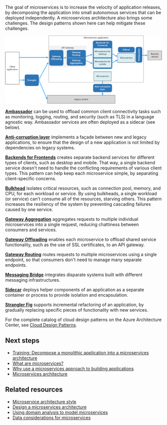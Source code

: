 The goal of microservices is to increase the velocity of application releases, by decomposing the application into small autonomous services that can be deployed independently. A microservices architecture also brings some challenges. The design patterns shown here can help mitigate these challenges.

![Microservices design patterns](../images/microservices-patterns.png)

[**Ambassador**](../../patterns/ambassador.yml) can be used to offload common client connectivity tasks such as monitoring, logging, routing, and security (such as TLS) in a language agnostic way. Ambassador services are often deployed as a sidecar (see below).

[**Anti-corruption layer**](../../patterns/anti-corruption-layer.yml) implements a façade between new and legacy applications, to ensure that the design of a new application is not limited by dependencies on legacy systems.

[**Backends for Frontends**](../../patterns/backends-for-frontends.md) creates separate backend services for different types of clients, such as desktop and mobile. That way, a single backend service doesn't need to handle the conflicting requirements of various client types. This pattern can help keep each microservice simple, by separating client-specific concerns.

[**Bulkhead**](../../patterns/bulkhead.yml) isolates critical resources, such as connection pool, memory, and CPU, for each workload or service. By using bulkheads, a single workload (or service) can't consume all of the resources, starving others. This pattern increases the resiliency of the system by preventing cascading failures caused by one service.

[**Gateway Aggregation**](../../patterns/gateway-aggregation.yml) aggregates requests to multiple individual microservices into a single request, reducing chattiness between consumers and services.

[**Gateway Offloading**](../../patterns/gateway-offloading.yml) enables each microservice to offload shared service functionality, such as the use of SSL certificates, to an API gateway.

[**Gateway Routing**](../../patterns/gateway-routing.yml) routes requests to multiple microservices using a single endpoint, so that consumers don't need to manage many separate endpoints.

[**Messaging Bridge**](../../patterns/messaging-bridge.yml) integrates disparate systems built with different messaging infrastructures.

[**Sidecar**](../../patterns/sidecar.yml) deploys helper components of an application as a separate container or process to provide isolation and encapsulation.

[**Strangler Fig**](../../patterns/strangler-fig.md) supports incremental refactoring of an application, by gradually replacing specific pieces of functionality with new services.

For the complete catalog of cloud design patterns on the Azure Architecture Center, see [Cloud Design Patterns](../../patterns/index.md).

## Next steps

- [Training: Decompose a monolithic application into a microservices architecture](/training/modules/microservices-architecture)
- [What are microservices?](/devops/deliver/what-are-microservices)
- [Why use a microservices approach to building applications](/azure/service-fabric/service-fabric-overview-microservices)
- [Microservices architecture](/dotnet/architecture/microservices/architect-microservice-container-applications/microservices-architecture)

## Related resources

- [Microservice architecture style](../../guide/architecture-styles/microservices.md)
- [Design a microservices architecture](index.md)
- [Using domain analysis to model microservices](../model/domain-analysis.md)
- [Data considerations for microservices](data-considerations.yml)
